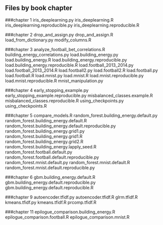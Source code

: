 ## Files by book chapter

###chapter 1
iris_deeplearning.py
iris_deeplearning.R
iris_deeplearning.reproducible.py
iris_deeplearning.reproducible.R

###chapter 2
drop_and_assign.py
drop_and_assign.R
load_from_dictionary.py
modify_columns.R

###chapter 3
analyze_football_bet_correlations.R
building_energy_correlations.py
load.building_energy.py
load.building_energy.R
load.building_energy.reproducible.py
load.building_energy.reproducible.R
load.football_2013_2014.py
load.football_2013_2014.R
load.football2.py
load.football2.R
load.football.py
load.football.R
load.mnist.py
load.mnist.R
load.mnist.reproducible.py
load.mnist.reproducible.R
mnist_manipulation.py

###chapter 4
early_stopping_example.py
early_stopping_example.reproducible.py
misbalanced_classes.example.R
misbalanced_classes.reproducible.R
using_checkpoints.py
using_checkpoints.R

###chapter 5
compare_models.R
random_forest.building_energy.default.py
random_forest.building_energy.default.R
random_forest.building_energy.default.reproducible.py
random_forest.building_energy.grid1.py
random_forest.building_energy.grid1.R
random_forest.building_energy.grid2.R
random_forest.building_energy.lapply_seed.R
random_forest.football.default.py
random_forest.football.default.reproducible.py
random_forest.mnist.default.py
random_forest.mnist.default.R
random_forest.mnist.default.reproducible.py

###chapter 6
gbm.building_energy.default.R
gbm.building_energy.default.reproducible.py
gbm.building_energy.default.reproducible.R

###chapter 9
autoencoder.tfidf.py
autoencoder.tfidf.R
glrm.tfidf.R
kmeans.tfidf.py
kmeans.tfidf.R
prcomp.tfidf.R

###chapter 11
epilogue_comparison.building_energy.R
epilogue_comparison.football.R
epilogue_comparison.mnist.R
